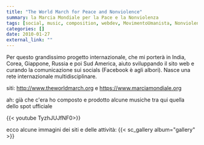 ```yaml
---
title: "The World March for Peace and Nonviolence"
summary: la Marcia Mondiale per la Pace e la Nonviolenza
tags: [social, music, composition, webdev, MovimentoUmanista, Nonviolenza, pace]
categories: []
date: 2010-01-27
external_link: ""
---
```


Per questo grandissimo progetto internazionale, che mi porterà in India, Corea, Giappone, Russia e poi Sud America, aiuto sviluppando il sito web e curando la comunicazione sui socials (Facebook è agli albori). Nasce una rete internazionale multidisciplinare.

siti: <http://www.theworldmarch.org> e <https://www.marciamondiale.org>

ah: già che c'era ho composto e prodotto alcune musiche tra qui quella dello spot ufficiale

{{< youtube TyzhJUJfNF0>}}

ecco alcune immagini dei siti e delle attività:
{{< sc_gallery album="gallery" >}}

